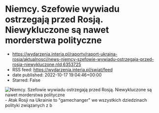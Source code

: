 # Niemcy. Szefowie wywiadu ostrzegają przed Rosją. Niewykluczone są nawet morderstwa polityczne
 - https://wydarzenia.interia.pl/raporty/raport-ukraina-rosja/aktualnosci/news-niemcy-szefowie-wywiadu-ostrzegaja-przed-rosja-niewykluczone,nId,6353725
 - RSS feed: https://wydarzenia.interia.pl/swiat/feed
 - date published: 2022-10-17 19:04:46+00:00
 - Starred: False

<p><a href="https://wydarzenia.interia.pl/raporty/raport-ukraina-rosja/aktualnosci/news-niemcy-szefowie-wywiadu-ostrzegaja-przed-rosja-niewykluczone,nId,6353725"><img align="left" alt="Niemcy. Szefowie wywiadu ostrzegają przed Rosją. Niewykluczone są nawet morderstwa polityczne" src="https://i.iplsc.com/niemcy-szefowie-wywiadu-ostrzegaja-przed-rosja-niewykluczone/000G7QU4KGLOKUI2-C321.jpg" /></a>- Atak Rosji na Ukrainie to &quot;gamechanger&quot; we wszystkich dziedzinach polityki związanych z b
